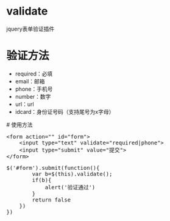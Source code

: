 # validate
jquery表单验证插件
# 验证方法
<ul>
	<li>required：必填</li>
	<li>email：邮箱</li>
	<li>phone：手机号</li>
	<li>number：数字</li>
	<li>url：url</li>
	<li>idcard：身份证号码（支持尾号为x字母）</li>
</ul>
# 使用方法
<pre>
&lt;form action="" id="form"&gt;
	&lt;input type="text" validate="required|phone"&gt;
	&lt;input type="submit" value="提交"&gt;
&lt;/form&gt;
</pre>
<pre>
$('#form').submit(function(){
		var b=$(this).validate();
		if(b){
			alert('验证通过')
		}
		return false
	})
})
</pre>
